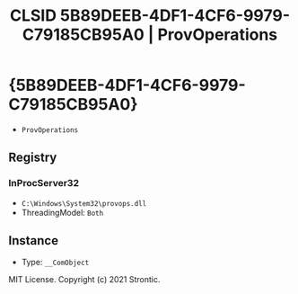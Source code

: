 ﻿---
title: "CLSID 5B89DEEB-4DF1-4CF6-9979-C79185CB95A0 | ProvOperations"
excerpt: What is COM-Object CLSID 5B89DEEB-4DF1-4CF6-9979-C79185CB95A0?
---

# {5B89DEEB-4DF1-4CF6-9979-C79185CB95A0}

* `ProvOperations`

## Registry


### InProcServer32

* `C:\Windows\System32\provops.dll`
* ThreadingModel: `Both`

## Instance

* Type: `__ComObject`

MIT License. Copyright (c) 2021 Strontic.


